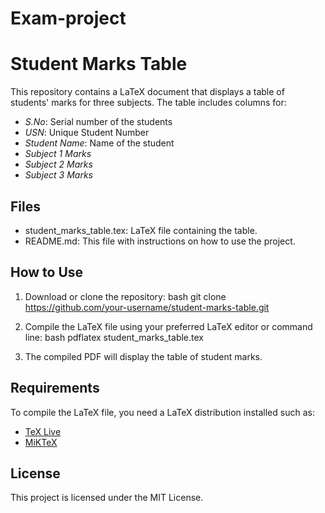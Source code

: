 # Exam-project
# Student Marks Table

This repository contains a LaTeX document that displays a table of students' marks for three subjects. The table includes columns for:

- *S.No*: Serial number of the students
- *USN*: Unique Student Number
- *Student Name*: Name of the student
- *Subject 1 Marks*
- *Subject 2 Marks*
- *Subject 3 Marks*

## Files
- student_marks_table.tex: LaTeX file containing the table.
- README.md: This file with instructions on how to use the project.

## How to Use

1. Download or clone the repository:
    bash
    git clone https://github.com/your-username/student-marks-table.git
    

2. Compile the LaTeX file using your preferred LaTeX editor or command line:
    bash
    pdflatex student_marks_table.tex
    

3. The compiled PDF will display the table of student marks.

## Requirements

To compile the LaTeX file, you need a LaTeX distribution installed such as:
- [TeX Live](https://www.tug.org/texlive/)
- [MiKTeX](https://miktex.org/)

## License

This project is licensed under the MIT License.
